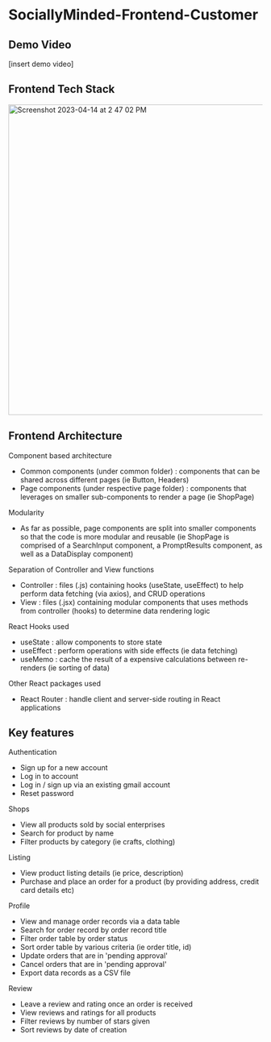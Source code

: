 # SociallyMinded-Frontend-Customer

## Demo Video
[insert demo video]

## Frontend Tech Stack
<img width="616" alt="Screenshot 2023-04-14 at 2 47 02 PM" src="https://user-images.githubusercontent.com/97529863/231965201-9746f258-17b1-4e63-b5fa-b8f3511dfc97.png">

## Frontend Architecture
Component based architecture
- Common components (under common folder) : components that can be shared across different pages (ie Button, Headers)
- Page components (under respective page folder) : components that leverages on smaller sub-components to render a page (ie ShopPage)

Modularity 
- As far as possible, page components are split into smaller components so that the code is more modular and reusable (ie ShopPage is comprised of a SearchInput component, a PromptResults component, as well as a DataDisplay component)

Separation of Controller and View functions
- Controller : files (.js) containing hooks (useState, useEffect) to help perform data fetching (via axios), and CRUD operations
- View : files (.jsx) containing modular components that uses methods from controller (hooks) to determine data rendering logic 

React Hooks used
- useState : allow components to store state 
- useEffect : perform operations with side effects (ie data fetching)
- useMemo : cache the result of a expensive calculations between re-renders (ie sorting of data)

Other React packages used 
- React Router : handle client and server-side routing in React applications

## Key features
Authentication 
- Sign up for a new account
- Log in to account
- Log in / sign up via an existing gmail account
- Reset password

Shops
- View all products sold by social enterprises
- Search for product by name
- Filter products by category (ie crafts, clothing)

Listing
- View product listing details (ie price, description)
- Purchase and place an order for a product (by providing address, credit card details etc)

Profile
- View and manage order records via a data table
- Search for order record by order record title
- Filter order table by order status
- Sort order table by various criteria (ie order title, id) 
- Update orders that are in 'pending approval'
- Cancel orders that are in 'pending approval'
- Export data records as a CSV file 

Review 
- Leave a review and rating once an order is received 
- View reviews and ratings for all products
- Filter reviews by number of stars given 
- Sort reviews by date of creation 


